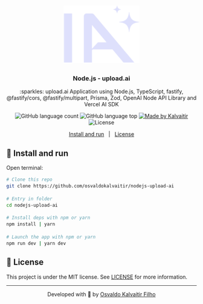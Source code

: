 <h1 align="center">
    <img src="/.github/assets/logo.svg"
    width="200px"
    alt="Logo" />
</h1>

<h3 align="center">
  Node.js - upload.ai
</h3>

<p align="center">
  :sparkles: upload.ai Application using Node.js, TypeScript, fastify, @fastify/cors, @fastify/multipart, Prisma, Zod, OpenAI Node API Library and Vercel AI SDK
</p>

<p align="center">
  <img alt="GitHub language count" src="https://img.shields.io/github/languages/count/osvaldokalvaitir/nodejs-upload-ai.svg?color=00A83A">

  <img alt="GitHub language top" src="https://img.shields.io/github/languages/top/osvaldokalvaitir/nodejs-upload-ai.svg?color=00A83A">

  <a href="https://kalvaitir.com/">
    <img alt="Made by Kalvaitir" src="https://img.shields.io/badge/made%20by-Kalvaitir-00A83A">
  </a>

  <img alt="License" src="https://img.shields.io/badge/license-MIT-00A83A">
</p>

<p align="center">
  <a href="#wrench-install-and-run">Install and run</a>&nbsp;&nbsp;&nbsp;|&nbsp;&nbsp;&nbsp;<a href="#memo-license">License</a>
</p>

## :wrench: Install and run

Open terminal:

```sh
# Clone this repo
git clone https://github.com/osvaldokalvaitir/nodejs-upload-ai

# Entry in folder
cd nodejs-upload-ai

# Install deps with npm or yarn
npm install | yarn

# Launch the app with npm or yarn
npm run dev | yarn dev
```

## :memo: License

This project is under the MIT license. See [LICENSE](/LICENSE) for more information.

---

<p align="center">
Developed with 💚 by <a href="https://www.linkedin.com/in/osvaldokalvaitir">Osvaldo Kalvaitir Filho</a>
</p>
